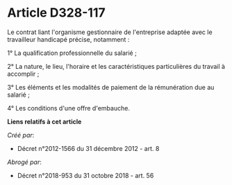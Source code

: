 # Article D328-117

Le contrat liant l'organisme gestionnaire de l'entreprise adaptée avec le travailleur handicapé précise, notamment : 

1° La qualification professionnelle du salarié ; 

2° La nature, le lieu, l'horaire et les caractéristiques particulières du travail à accomplir ; 

3° Les éléments et les modalités de paiement de la rémunération due au salarié ; 

4° Les conditions d'une offre d'embauche.

**Liens relatifs à cet article**

_Créé par_:

  - Décret n°2012-1566 du 31 décembre 2012 - art. 8

_Abrogé par_:

  - Décret n°2018-953 du 31 octobre 2018 - art. 56
